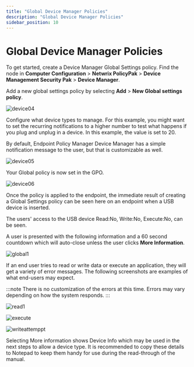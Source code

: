 ```yaml
---
title: "Global Device Manager Policies"
description: "Global Device Manager Policies"
sidebar_position: 10
---
```


# Global Device Manager Policies

To get started, create a Device Manager Global Settings policy. Find the node in **Computer
Configuration** > **Netwrix PolicyPak** > **Device Management Security Pak** > **Device Manager**.

Add a new global settings policy by selecting **Add** > **New Global settings policy**.

![device04](/images/endpointpolicymanager/device/devicemanager/device04.webp)

Configure what device types to manage. For this example, you might want to set the recurring
notifications to a higher number to test what happens if you plug and unplug in a device. In this
example, the value is set to 20.

By default, Endpoint Policy Manager Device Manager has a simple notification message to the user,
but that is customizable as well.

![device05](/images/endpointpolicymanager/device/devicemanager/device05.webp)

Your Global policy is now set in the GPO.

![device06](/images/endpointpolicymanager/device/devicemanager/device06.webp)

Once the policy is applied to the endpoint, the immediate result of creating a Global Settings
policy can be seen here on an endpoint when a USB device is inserted.

The users' access to the USB device Read:No, Write:No, Execute:No, can be seen.

A user is presented with the following information and a 60 second countdown which will auto-close
unless the user clicks **More Information**.

![global1](/images/endpointpolicymanager/device/devicemanager/global1.webp)

If an end user tries to read or write data or execute an application, they will get a variety of
error messages. The following screenshots are examples of what end-users may expect.

:::note
There is no customization of the errors at this time. Errors may vary depending on how the
system responds.
:::


![read1](/images/endpointpolicymanager/device/devicemanager/read1.webp)

![execute](/images/endpointpolicymanager/device/devicemanager/execute.webp)

![writeattemppt](/images/endpointpolicymanager/device/devicemanager/writeattemppt.webp)

Selecting More information shows Device Info which may be used in the next steps to allow a device
type. It is recommended to copy these details to Notepad to keep them handy for use during the
read-through of the manual.
